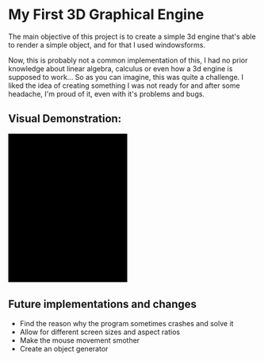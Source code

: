 # My First 3D Graphical Engine

The main objective of this project is to create a simple 3d engine that's able to render a simple object, and for that I used windowsforms.

Now, this is probably not a common implementation of this, I had no prior knowledge about linear algebra, calculus or even how a 3d engine is supposed to work... So as you can imagine, this was quite a challenge. I liked the idea of creating something I was not ready for and after some headache, I'm proud of it, even with it's problems and bugs. 

## Visual Demonstration:

![3dEngineGif](https://github.com/Hemershow/ReadMeAuxFiles/blob/main/3d.gif)


## Future implementations and changes

* Find the reason why the program sometimes crashes and solve it
* Allow for different screen sizes and aspect ratios
* Make the mouse movement smother 
* Create an object generator
